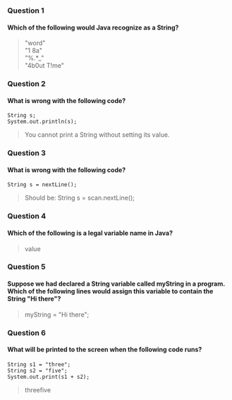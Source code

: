 ### Question 1
#### Which of the following would Java recognize as a String?
> "word"    
"1 8a"    
"%.*_"    
"4b0ut T!me"

### Question 2
#### What is wrong with the following code?
```
String s;
System.out.println(s);
```
> You cannot print a String without setting its value. 

### Question 3
#### What is wrong with the following code?
```
String s = nextLine();
```
> Should be: String s = scan.nextLine();


### Question 4
#### Which of the following is a legal variable name in Java?
> value

### Question 5
#### Suppose we had declared a String variable called myString in a program. Which of the following lines would assign this variable to contain the String "Hi there"?
> myString = "Hi there"; 

### Question 6
#### What will be printed to the screen when the following code runs?
```
String s1 = "three";
String s2 = "five";
System.out.print(s1 + s2);
```
> threefive